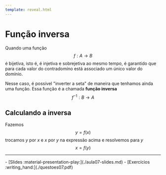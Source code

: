 ```yaml
---
template: reveal.html
---
```

# Função inversa

Quando uma função 
$$f:A\to B$$
 é bijetiva, isto é, é injetiva e sobrejetiva ao mesmo tempo, é garantido que para cada valor do contradomíno está associado um único valor do domínio.

Nesse caso, é possível "inverter a seta" de maneira que tenhamos ainda uma função. Essa função é a chamada **função inversa** 
$$f^{-1}: B \to A$$

## Calculando a inversa

Fazemos 
$$y = f(x)$$
trocamos $y$ por $x$ e $x$ por $y$ na expressão acima e resolvemos para $y$
$$x = f(y)$$ 

---

<div class="grid cards" markdown>
 - [Slides :material-presentation-play:](./aula07-slides.md)
 - [Exercícios :writing_hand:](./questoes07.pdf)
</div>
